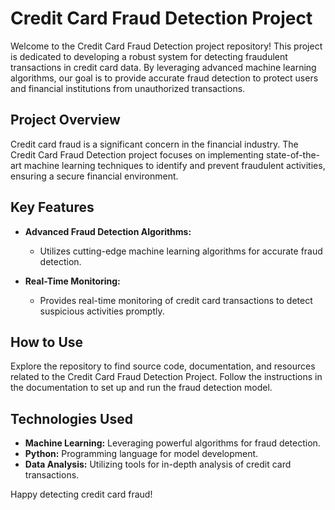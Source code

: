 # Credit Card Fraud Detection Project

Welcome to the Credit Card Fraud Detection project repository! This project is dedicated to developing a robust system for detecting fraudulent transactions in credit card data. By leveraging advanced machine learning algorithms, our goal is to provide accurate fraud detection to protect users and financial institutions from unauthorized transactions.

## Project Overview

Credit card fraud is a significant concern in the financial industry. The Credit Card Fraud Detection project focuses on implementing state-of-the-art machine learning techniques to identify and prevent fraudulent activities, ensuring a secure financial environment.

## Key Features

- **Advanced Fraud Detection Algorithms:**
  - Utilizes cutting-edge machine learning algorithms for accurate fraud detection.

- **Real-Time Monitoring:**
  - Provides real-time monitoring of credit card transactions to detect suspicious activities promptly.

## How to Use

Explore the repository to find source code, documentation, and resources related to the Credit Card Fraud Detection Project. Follow the instructions in the documentation to set up and run the fraud detection model.

## Technologies Used

- **Machine Learning:** Leveraging powerful algorithms for fraud detection.
- **Python:** Programming language for model development.
- **Data Analysis:** Utilizing tools for in-depth analysis of credit card transactions.

Happy detecting credit card fraud!

